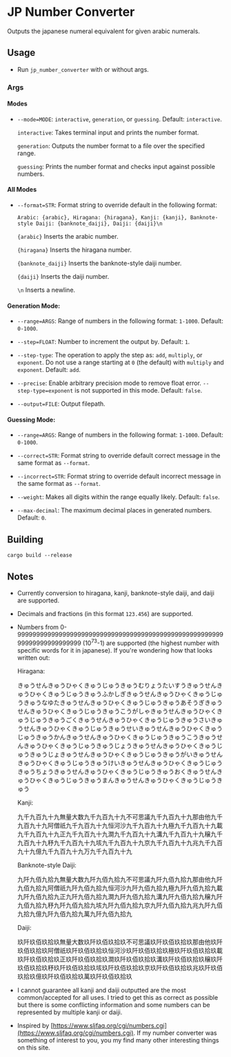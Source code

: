 # JP Number Converter

Outputs the japanese numeral equivalent for given arabic numerals.

## Usage

- Run `jp_number_converter` with or without args.

### Args

#### Modes

- `--mode=MODE`: `interactive`, `generation`, or `guessing`. Default: `interactive`.

    `interactive`: Takes terminal input and prints the number format.

    `generation`: Outputs the number format to a file over the specified range.

    `guessing`: Prints the number format and checks input against possible numbers.

#### All Modes

- `--format=STR`: Format string to override default in the following format:

    `Arabic: {arabic}, Hiragana: {hiragana}, Kanji: {kanji}, Banknote-style Daiji: {banknote_daiji}, Daiji: {daiji}\n`

    `{arabic}` Inserts the arabic number.

    `{hiragana}` Inserts the hiragana number.

    `{banknote_daiji}` Inserts the banknote-style daiji number.

    `{daiji}` Inserts the daiji number.

    `\n` Inserts a newline.

#### Generation Mode:

- `--range=ARGS`: Range of numbers in the following format: `1-1000`. Default: `0-1000`.

- `--step=FLOAT`: Number to increment the output by. Default: `1`.

- `--step-type`: The operation to apply the step as: `add`, `multiply`, or `exponent`. Do not use a range starting at `0` (the default) with `multiply` and `exponent`. Default: `add`.

- `--precise`: Enable arbitrary precision mode to remove float error. `--step-type=exponent` is not supported in this mode. Default: `false`.

- `--output=FILE`: Output filepath.

#### Guessing Mode:

- `--range=ARGS`: Range of numbers in the following format: `1-1000`. Default: `0-1000`.

-  `--correct=STR`: Format string to override default correct message in the same format as `--format`.

-  `--incorrect=STR`: Format string to override default incorrect message in the same format as `--format`.

- `--weight`: Makes all digits within the range equally likely. Default: `false`.

- `--max-decimal`: The maximum decimal places in generated numbers. Default: `0`.

## Building

```
cargo build --release
```

## Notes

- Currently conversion to hiragana, kanji, banknote-style daiji, and daiji are supported.

- Decimals and fractions (in this format `123.456`) are supported.

- Numbers from 0-999999999999999999999999999999999999999999999999999999999999999999999999 (10<sup>73</sup>-1) are supported (the highest number with specific words for it in japanese). If you're wondering how that looks written out:

    Hiragana:

    きゅうせんきゅうひゃくきゅうじゅうきゅうむりょうたいすうきゅうせんきゅうひゃくきゅうじゅうきゅうふかしぎきゅうせんきゅうひゃくきゅうじゅうきゅうなゆたきゅうせんきゅうひゃくきゅうじゅうきゅうあそうぎきゅうせんきゅうひゃくきゅうじゅうきゅうこうがしゃきゅうせんきゅうひゃくきゅうじゅうきゅうごくきゅうせんきゅうひゃくきゅうじゅうきゅうさいきゅうせんきゅうひゃくきゅうじゅうきゅうせいきゅうせんきゅうひゃくきゅうじゅうきゅうかんきゅうせんきゅうひゃくきゅうじゅうきゅうこうきゅうせんきゅうひゃくきゅうじゅうきゅうじょうきゅうせんきゅうひゃくきゅうじゅうきゅうじょきゅうせんきゅうひゃくきゅうじゅうきゅうがいきゅうせんきゅうひゃくきゅうじゅうきゅうけいきゅうせんきゅうひゃくきゅうじゅうきゅうちょうきゅうせんきゅうひゃくきゅうじゅうきゅうおくきゅうせんきゅうひゃくきゅうじゅうきゅうまんきゅうせんきゅうひゃくきゅうじゅうきゅう

    Kanji:

    九千九百九十九無量大数九千九百九十九不可思議九千九百九十九那由他九千九百九十九阿僧祇九千九百九十九恒河沙九千九百九十九極九千九百九十九載九千九百九十九正九千九百九十九澗九千九百九十九溝九千九百九十九穣九千九百九十九𥝱九千九百九十九垓九千九百九十九京九千九百九十九兆九千九百九十九億九千九百九十九万九千九百九十九

    Banknote-style Daiji:

    九阡九佰九拾九無量大数九阡九佰九拾九不可思議九阡九佰九拾九那由他九阡九佰九拾九阿僧祇九阡九佰九拾九恒河沙九阡九佰九拾九極九阡九佰九拾九載九阡九佰九拾九正九阡九佰九拾九澗九阡九佰九拾九溝九阡九佰九拾九穣九阡九佰九拾九𥝱九阡九佰九拾九垓九阡九佰九拾九京九阡九佰九拾九兆九阡九佰九拾九億九阡九佰九拾九萬九阡九佰九拾九

    Daiji:

    玖阡玖佰玖拾玖無量大数玖阡玖佰玖拾玖不可思議玖阡玖佰玖拾玖那由他玖阡玖佰玖拾玖阿僧祇玖阡玖佰玖拾玖恒河沙玖阡玖佰玖拾玖極玖阡玖佰玖拾玖載玖阡玖佰玖拾玖正玖阡玖佰玖拾玖澗玖阡玖佰玖拾玖溝玖阡玖佰玖拾玖穣玖阡玖佰玖拾玖𥝱玖阡玖佰玖拾玖垓玖阡玖佰玖拾玖京玖阡玖佰玖拾玖兆玖阡玖佰玖拾玖億玖阡玖佰玖拾玖萬玖阡玖佰玖拾玖

- I cannot guarantee all kanji and daiji outputted are the most common/accepted for all uses. I tried to get this as correct as possible but there is some conflicting information and some numbers can be represented by multiple kanji or daiji.

- Inspired by [https://www.sljfaq.org/cgi/numbers.cgi](https://www.sljfaq.org/cgi/numbers.cgi). If my number converter was something of interest to you, you my find many other interesting things on this site.